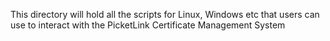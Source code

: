This directory will hold all the scripts for Linux, Windows etc that users can use to interact with the PicketLink Certificate Management System

